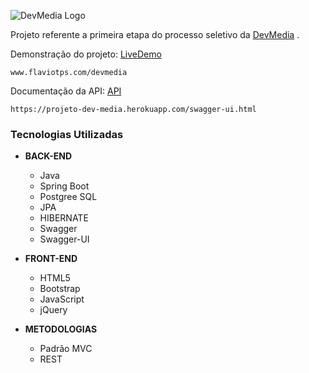 ![DevMedia Logo](https://www.devmedia.com.br/layout/home/portal2/imagem/logo_devmedia.png)

Projeto referente a primeira etapa do processo seletivo da [DevMedia](https://www.devmedia.com.br/) .


Demonstração  do projeto: [LiveDemo](https://www.flaviotps.com/devmedia) 


    www.flaviotps.com/devmedia
    

Documentação da API: [API](https://projeto-dev-media.herokuapp.com/swagger-ui.html) 


    https://projeto-dev-media.herokuapp.com/swagger-ui.html
    
    
    
### Tecnologias Utilizadas ###


   - **BACK-END**  
   
     - Java
     - Spring Boot 
     - Postgree SQL
     - JPA
     - HIBERNATE
     - Swagger
     - Swagger-UI
     
- **FRONT-END**  
   
     - HTML5
     - Bootstrap
     - JavaScript
     - jQuery
     
 - **METODOLOGIAS**  
   
     - Padrão MVC
     - REST
   
      
